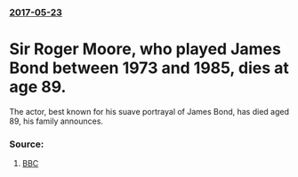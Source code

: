 ### [2017-05-23](/news/2017/05/23/index.md)

# Sir Roger Moore, who played James Bond between 1973 and 1985, dies at age 89. 

The actor, best known for his suave portrayal of James Bond, has died aged 89, his family announces.


### Source:

1. [BBC](http://www.bbc.co.uk/news/entertainment-arts-40018422)
